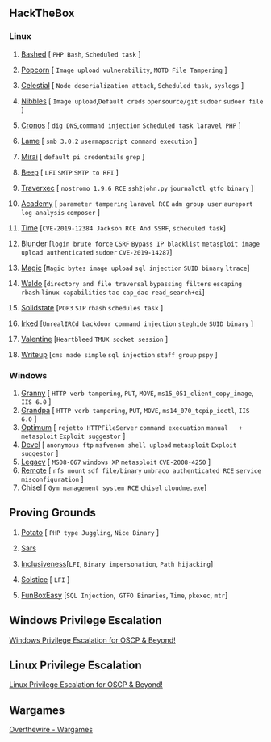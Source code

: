 
## HackTheBox

### Linux

1. [Bashed](./HTB/bashed/bashed.md) [ `PHP Bash`, `Scheduled task` ]
2. [Popcorn](./HTB/popcorn/popcorn.md) [ `Image upload vulnerability`, `MOTD File Tampering` ]
3. [Celestial](./HTB/celestial/celestial.md) [ `Node deserialization attack`, `Scheduled task,` `syslogs` ]
4. [Nibbles](./HTB/nibbles/HTB-nibbles.md) [ `Image upload`,`Default creds` `opensource/git` `sudoer`  `sudoer file` ] 
5. [Cronos](./HTB/cronos/cronos.md) [ `dig DNS`,`command injection` `Scheduled task laravel PHP` ]
6. [Lame](./HTB/lame/lame.md) [ `smb 3.0.2` `usermapscript command execution` ]
7. [Mirai](./HTB/mirai/mirai.md) [ `default pi credentails` `grep` ]
8. [Beep](./HTB/beep/beep.md) [ `LFI`  `SMTP`  `SMTP to RFI` ]
9. [Traverxec](./HTB/traverxec/traverxec.md) [ `nostromo 1.9.6 RCE` `ssh2john.py`  `journalctl gtfo binary`   ]
10. [Academy](./HTB/academy/academy.md) [ `parameter tampering`  `laravel RCE` `adm group user` `aureport` `log analysis` `composer` ]
11. [Time](./HTB/time/time.md)  [`CVE-2019-12384 Jackson RCE And SSRF`, `scheduled task`]
12. [Blunder](./HTB/blunder/blunder.md) [`login brute force` `CSRF` `Bypass IP blacklist` `metasploit image upload authenticated` `sudoer` `CVE-2019-14287`]
13. [Magic](./HTB/magic/magic.md)  [`Magic bytes image upload` `sql injection` `SUID binary` `ltrace`]
14. [Waldo](./HTB/waldo/waldo.md)  [`directory and file traversal` `bypassing filters` `escaping rbash` `linux capabilities` `tac cap_dac read_search+ei`]

14. [Solidstate](./HTB/solidstate/solidstate.md)  [`POP3` `SIP` `rbash` `schedules task` ]
15. [Irked](./HTB/irked/irked.md)  [`UnrealIRCd backdoor command injection` `steghide` `SUID binary` ]
16. [Valentine](./HTB/valentine/valentine.md)  [`Heartbleed` `TMUX socket session` ]
17. [Writeup](./HTB/writeup/writeup.md)  [`cms made simple` `sql injection` `staff group` `pspy` ]



### Windows
1. [Granny](./HTB/granny/granny.md) [ `HTTP verb tampering`, `PUT`, `MOVE`, `ms15_051_client_copy_image`, `IIS 6.0` ]
2. [Grandpa](./HTB/grandpa/grandpa.md) [ `HTTP verb tampering`, `PUT`, `MOVE`, `ms14_070_tcpip_ioctl`, `IIS 6.0` ]
3. [Optimum](./HTB/optimum/optimum.md) [ `rejetto HTTPFileServer` `command execuation` `manual   +   metasploit`   `Exploit suggestor` ]
3. [Devel](./HTB/devel/devel.md) [ `anonymous ftp` `msfvenom shell upload` `metasploit`   `Exploit suggestor` ]
4. [Legacy](./HTB/legacy/legacy.md) [ `MS08-067` `windows XP` `metasploit`   `CVE-2008-4250` ]
5. [Remote](./HTB/remote/remote.md) [ `nfs mount` `sdf file/binary` `umbraco authenticated RCE`  `service misconfiguration` ]
5. [Chisel](./HTB/chisel/chisel.md) [ `Gym management system RCE` `chisel` `cloudme.exe`]




## Proving Grounds

1. [Potato](./Proving%20Grounds/play/potato/potato.md) [ `PHP type Juggling`, `Nice Binary` ]
2. [Sars](./Proving%20Grounds/play/sars/sars.md) 
2. [Inclusiveness](./Proving%20Grounds/play/inclusiveness/inclusiveness.md)[`LFI`, `Binary impersonation`, `Path hijacking`]
2. [Solstice](./Proving%20Grounds/play/solstice/solstice.md) [ `LFI` ]

5. [FunBoxEasy](./Proving%20Grounds/play/FunBoxEasy/funboxeasy.md) [`SQL Injection`,` GTFO Binaries`, `Time`, `pkexec`, `mtr`]






## Windows Privilege Escalation

[Windows Privilege Escalation for OSCP & Beyond!](./WIndows%20Privilege%20Escalation)

## Linux Privilege Escalation

[Linux Privilege Escalation for OSCP & Beyond!](./Linux%20Privilege%20Escalation)


## Wargames

[Overthewire - Wargames](./overthewire/README.md)